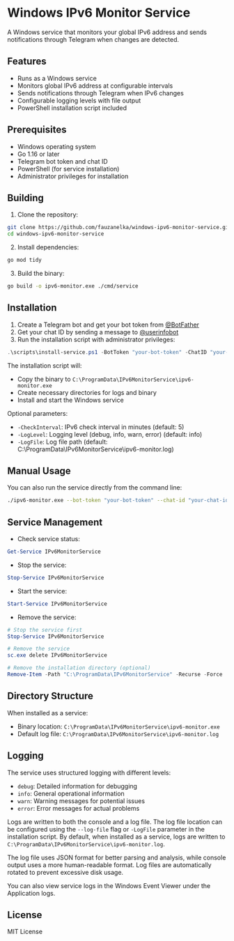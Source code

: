 # Windows IPv6 Monitor Service

A Windows service that monitors your global IPv6 address and sends notifications through Telegram when changes are detected.

## Features

- Runs as a Windows service
- Monitors global IPv6 address at configurable intervals
- Sends notifications through Telegram when IPv6 changes
- Configurable logging levels with file output
- PowerShell installation script included

## Prerequisites

- Windows operating system
- Go 1.16 or later
- Telegram bot token and chat ID
- PowerShell (for service installation)
- Administrator privileges for installation

## Building

1. Clone the repository:
```bash
git clone https://github.com/fauzanelka/windows-ipv6-monitor-service.git
cd windows-ipv6-monitor-service
```

2. Install dependencies:
```bash
go mod tidy
```

3. Build the binary:
```bash
go build -o ipv6-monitor.exe ./cmd/service
```

## Installation

1. Create a Telegram bot and get your bot token from [@BotFather](https://t.me/botfather)
2. Get your chat ID by sending a message to [@userinfobot](https://t.me/userinfobot)
3. Run the installation script with administrator privileges:

```powershell
.\scripts\install-service.ps1 -BotToken "your-bot-token" -ChatID "your-chat-id"
```

The installation script will:
- Copy the binary to `C:\ProgramData\IPv6MonitorService\ipv6-monitor.exe`
- Create necessary directories for logs and binary
- Install and start the Windows service

Optional parameters:
- `-CheckInterval`: IPv6 check interval in minutes (default: 5)
- `-LogLevel`: Logging level (debug, info, warn, error) (default: info)
- `-LogFile`: Log file path (default: C:\ProgramData\IPv6MonitorService\ipv6-monitor.log)

## Manual Usage

You can also run the service directly from the command line:

```bash
./ipv6-monitor.exe --bot-token "your-bot-token" --chat-id "your-chat-id" --check-interval 5 --log-level info --log-file "ipv6-monitor.log"
```

## Service Management

- Check service status:
```powershell
Get-Service IPv6MonitorService
```

- Stop the service:
```powershell
Stop-Service IPv6MonitorService
```

- Start the service:
```powershell
Start-Service IPv6MonitorService
```

- Remove the service:
```powershell
# Stop the service first
Stop-Service IPv6MonitorService

# Remove the service
sc.exe delete IPv6MonitorService

# Remove the installation directory (optional)
Remove-Item -Path "C:\ProgramData\IPv6MonitorService" -Recurse -Force
```

## Directory Structure

When installed as a service:
- Binary location: `C:\ProgramData\IPv6MonitorService\ipv6-monitor.exe`
- Default log file: `C:\ProgramData\IPv6MonitorService\ipv6-monitor.log`

## Logging

The service uses structured logging with different levels:
- `debug`: Detailed information for debugging
- `info`: General operational information
- `warn`: Warning messages for potential issues
- `error`: Error messages for actual problems

Logs are written to both the console and a log file. The log file location can be configured using the `--log-file` flag or `-LogFile` parameter in the installation script. By default, when installed as a service, logs are written to `C:\ProgramData\IPv6MonitorService\ipv6-monitor.log`.

The log file uses JSON format for better parsing and analysis, while console output uses a more human-readable format. Log files are automatically rotated to prevent excessive disk usage.

You can also view service logs in the Windows Event Viewer under the Application logs.

## License

MIT License 